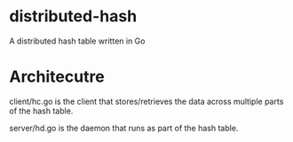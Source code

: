 distributed-hash
================

A distributed hash table written in Go


Architecutre
============

client/hc.go is the client that stores/retrieves the data across multiple
parts of the hash table.

server/hd.go is the daemon that runs as part of the hash table.
